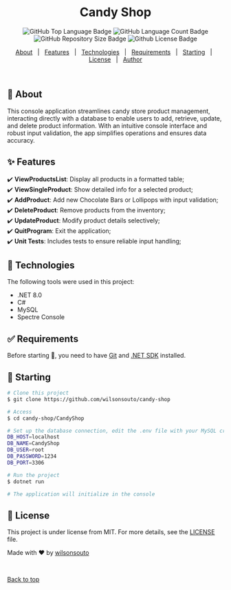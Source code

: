 &#xa0;

<h1 align="center">Candy Shop</h1>

<p align="center">

<img alt="GitHub Top Language Badge" src="https://img.shields.io/github/languages/top/wilsonsouto/candy-shop?&color=56BEB8"/>

<img alt="GitHub Language Count Badge" src="https://img.shields.io/github/languages/count/wilsonsouto/candy-shop?&color=56BEB8"/>

<img alt="GitHub Repository Size Badge" src="https://img.shields.io/github/repo-size/wilsonsouto/candy-shop?&color=56BEB8"/>

<img alt="Github License Badge" src="https://img.shields.io/github/license/wilsonsouto/candy-shop?color=56BEB8">

</p>

<p align="center">
  <a href="#dart-about">About</a> &#xa0; | &#xa0; 
  <a href="#sparkles-features">Features</a> &#xa0; | &#xa0;
  <a href="#rocket-technologies">Technologies</a> &#xa0; | &#xa0;
  <a href="#white_check_mark-requirements">Requirements</a> &#xa0; | &#xa0;
  <a href="#checkered_flag-starting">Starting</a> &#xa0; | &#xa0;
  <a href="#memo-license">License</a> &#xa0; | &#xa0;
  <a href="https://github.com/wilsonsouto" target="_blank">Author</a>
</p>

<br>

## :dart: About

This console application streamlines candy store product management, interacting directly with a database to enable users to add, retrieve, update, and delete product information. With an intuitive console interface and robust input validation, the app simplifies operations and ensures data accuracy.

## :sparkles: Features

:heavy_check_mark: **ViewProductsList**: Display all products in a formatted table;\
:heavy_check_mark: **ViewSingleProduct**: Show detailed info for a selected product;\
:heavy_check_mark: **AddProduct**: Add new Chocolate Bars or Lollipops with input validation;\
:heavy_check_mark: **DeleteProduct**: Remove products from the inventory;\
:heavy_check_mark: **UpdateProduct**: Modify product details selectively;\
:heavy_check_mark: **QuitProgram**: Exit the application;\
:heavy_check_mark: **Unit Tests**: Includes tests to ensure reliable input handling;

## :rocket: Technologies

The following tools were used in this project:

- .NET 8.0
- C#
- MySQL
- Spectre Console

## :white_check_mark: Requirements

Before starting :checkered_flag:, you need to have [Git](https://git-scm.com) and [.NET SDK](https://dotnet.microsoft.com/en-us/download) installed.

## :checkered_flag: Starting

```bash
# Clone this project
$ git clone https://github.com/wilsonsouto/candy-shop

# Access
$ cd candy-shop/CandyShop

# Set up the database connection, edit the .env file with your MySQL credentials
DB_HOST=localhost
DB_NAME=CandyShop
DB_USER=root
DB_PASSWORD=1234
DB_PORT=3306

# Run the project
$ dotnet run

# The application will initialize in the console
```

## :memo: License

This project is under license from MIT. For more details, see the [LICENSE](LICENSE) file.

Made with :heart: by <a href="https://github.com/wilsonsouto" target="_blank">wilsonsouto</a>

&#xa0;

<a href="#top">Back to top</a>
